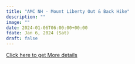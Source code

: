 ```yaml
---
title: "AMC NH - Mount Liberty Out & Back Hike" 
description: ""
image: ""
date: 2024-01-06T06:00:00+00:00
fdate: Jan 6, 2024 (Sat)
draft: false
---
```

<a href="https://activities.outdoors.org/search/index.cfm/action/details/id/146965" target="_blank">Click here to get More details</a>

